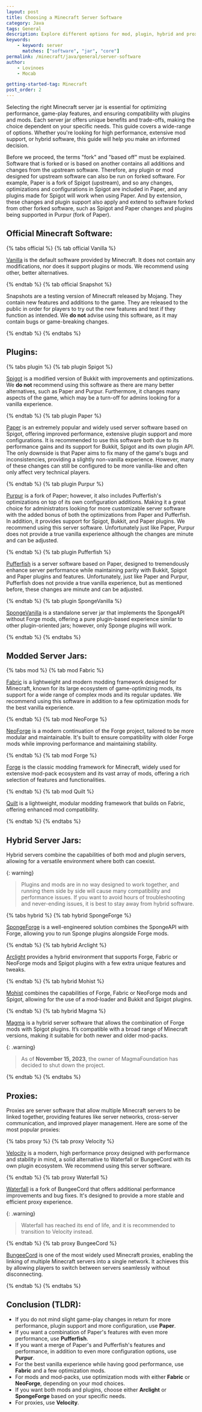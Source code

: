 ```yaml
---
layout: post
title: Choosing a Minecraft Server Software
category: Java
tags: General
description: Explore different options for mod, plugin, hybrid and proxy server software to find the best fit for your setup.
keywords:
    - keyword: server
      matches: ["software", "jar", "core"]
permalink: /minecraft/java/general/server-software
author:
    - Lovinoes
    - Mocab

getting-started-tag: Minecraft
post_order: 2
---
```


Selecting the right Minecraft server jar is essential for optimizing performance, game-play features, and ensuring compatibility with plugins and mods. Each server jar offers unique benefits and trade-offs, making the choice dependent on your specific needs. This guide covers a wide-range of options. Whether you're looking for high performance, extensive mod support, or hybrid software, this guide will help you make an informed decision.

Before we proceed, the terms "fork" and "based off" must be explained. Software that is forked or is based on another contains all additions and changes from the upstream software. Therefore, any plugin or mod designed for upstream software can also be run on forked software. For example, Paper is a fork of Spigot (upstream), and so any changes, optimizations and configurations in Spigot are included in Paper, and any plugins made for Spigot will work when using Paper. And by extension, these changes and plugin support also apply and extend to software forked from other forked software, such as Spigot and Paper changes and plugins being supported in Purpur (fork of Paper).

## Official Minecraft Software:

{% tabs official %}
{% tab official Vanilla %}

[Vanilla](https://www.minecraft.net/en-us/download/server) is the default software provided by Minecraft. It does not contain any modifications, nor does it support plugins or mods. We recommend using other, better alternatives.

{% endtab %}
{% tab official Snapshot %}

Snapshots are a testing version of Minecraft released by Mojang. They contain new features and additions to the game. They are released to the public in order for players to try out the new features and test if they function as intended. We **do not** advise using this software, as it may contain bugs or game-breaking changes.

{% endtab %}
{% endtabs %}

## Plugins:

{% tabs plugin %}
{% tab plugin Spigot %}

[Spigot](https://www.spigotmc.org/) is a modified version of Bukkit with improvements and optimizations. We **do not** recommend using this software as there are many better alternatives, such as Paper and Purpur. Furthermore, it changes many aspects of the game, which may be a turn-off for admins looking for a vanilla experience.

{% endtab %}
{% tab plugin Paper <i class="recommended"></i> %}

[Paper](https://papermc.io/) is an extremely popular and widely used server software based on Spigot, offering improved performance, extensive plugin support and more configurations. It is recommended to use this software both due to its performance gains and its support for Bukkit, Spigot and its own plugin API. The only downside is that Paper aims to fix many of the game's bugs and inconsistencies, providing a slightly non-vanilla experience. However, many of these changes can still be configured to be more vanilla-like and often only affect very technical players.

{% endtab %}
{% tab plugin Purpur <i class="recommended"></i> %}

[Purpur](https://purpurmc.org/) is a fork of Paper; however, it also includes Pufferfish's optimizations on top of its own configuration additions. Making it a great choice for administrators looking for more customizable server software with the added bonus of both the optimizations from Paper and Pufferfish. In addition, it provides support for Spigot, Bukkit, and Paper plugins. We recommend using this server software. Unfortunately just like Paper, Purpur does not provide a true vanilla experience although the changes are minute and can be adjusted.

{% endtab %}
{% tab plugin Pufferfish <i class="recommended"></i> %}

[Pufferfish](https://github.com/pufferfish-gg/Pufferfish) is a server software based on Paper, designed to tremendously enhance server performance while maintaining parity with Bukkit, Spigot and Paper plugins and features. Unfortunately, just like Paper and Purpur, Pufferfish does not provide a true vanilla experience, but as mentioned before, these changes are minute and can be adjusted.

{% endtab %}
{% tab plugin SpongeVanilla %}

[SpongeVanilla](https://spongepowered.org/) is a standalone server jar that implements the SpongeAPI without Forge mods, offering a pure plugin-based experience similar to other plugin-oriented jars; however, only Sponge plugins will work.

{% endtab %}
{% endtabs %}

## Modded Server Jars:

{% tabs mod %}
{% tab mod Fabric <i class="recommended"></i> %}

[Fabric](https://fabricmc.net/) is a lightweight and modern modding framework designed for Minecraft, known for its large ecosystem of game-optimizing mods, its support for a wide range of complex mods and its regular updates. We recommend using this software in addition to a few optimization mods for the best vanilla experience.

{% endtab %}
{% tab mod NeoForge <i class="recommended"></i> %}

[NeoForge](https://neoforged.net/) is a modern continuation of the Forge project, tailored to be more modular and maintainable. It's built to ensure compatibility with older Forge mods while improving performance and maintaining stability.

{% endtab %}
{% tab mod Forge %}

[Forge](https://files.minecraftforge.net/) is the classic modding framework for Minecraft, widely used for extensive mod-pack ecosystem and its vast array of mods, offering a rich selection of features and functionalities.

{% endtab %}
{% tab mod Quilt %}

[Quilt](https://quiltmc.org/en/) is a lightweight, modular modding framework that builds on Fabric, offering enhanced mod compatibility.

{% endtab %}
{% endtabs %}

## Hybrid Server Jars:

Hybrid servers combine the capabilities of both mod and plugin servers, allowing for a versatile environment where both can coexist.

{: warning}

> Plugins and mods are in no way designed to work together, and running them side by side will cause many compatibility and performance issues. If you want to avoid hours of troubleshooting and never-ending issues, it is best to stay away from hybrid software.

{% tabs hybrid %}
{% tab hybrid SpongeForge %}

[SpongeForge](https://spongepowered.org/) is a well-engineered solution combines the SpongeAPI with Forge, allowing you to run Sponge plugins alongside Forge mods.

{% endtab %}
{% tab hybrid Arclight %}

[Arclight](https://github.com/IzzelAliz/Arclight) provides a hybrid environment that supports Forge, Fabric or NeoForge mods and Spigot plugins with a few extra unique features and tweaks.

{% endtab %}
{% tab hybrid Mohist %}

[Mohist](https://mohistmc.com/) combines the capabilities of Forge, Fabric or NeoForge mods and Spigot, allowing for the use of a mod-loader and Bukkit and Spigot plugins.

{% endtab %}
{% tab hybrid Magma %}

[Magma](https://github.com/magmafoundation/Magma) is a hybrid server software that allows the combination of Forge mods with Spigot plugins. It’s compatible with a broad range of Minecraft versions, making it suitable for both newer and older mod-packs.

{: .warning}

> As of **November 15, 2023**, the owner of MagmaFoundation has decided to shut down the project.

{% endtab %}
{% endtabs %}

## Proxies:

Proxies are server software that allow multiple Minecraft servers to be linked together, providing features like server networks, cross-server communication, and improved player management. Here are some of the most popular proxies:

{% tabs proxy %}
{% tab proxy Velocity <i class="recommended"></i> %}

[Velocity](https://papermc.io/software/velocity) is a modern, high performance proxy designed with performance and stability in mind, a solid alternative to Waterfall or BungeeCord with its own plugin ecosystem. We recommend using this server software.

{% endtab %}
{% tab proxy Waterfall %}

[Waterfall](https://github.com/PaperMC/Waterfall) is a fork of BungeeCord that offers additional performance improvements and bug fixes. It's designed to provide a more stable and efficient proxy experience.

{: .warning}

> Waterfall has reached its end of life, and it is recommended to transition to Velocity instead.

{% endtab %}
{% tab proxy BungeeCord %}

[BungeeCord](https://www.spigotmc.org/wiki/bungeecord/) is one of the most widely used Minecraft proxies, enabling the linking of multiple Minecraft servers into a single network. It achieves this by allowing players to switch between servers seamlessly without disconnecting.

{% endtab %}
{% endtabs %}

## Conclusion (TLDR):

-   If you do not mind slight game-play changes in return for more performance, plugin support and more configuration, use **Paper**.
-   If you want a combination of Paper's features with even more performance, use **Pufferfish**.
-   If you want a merge of Paper's and Pufferfish's features and performance, in addition to even more configuration options, use **Purpur**.
-   For the best vanilla experience while having good performance, use **Fabric** and a few optimization mods.
-   For mods and mod-packs, use optimization mods with either **Fabric** or **NeoForge**, depending on your mod choices.
-   If you want both mods and plugins, choose either **Arclight** or **SpongeForge** based on your specific needs.
-   For proxies, use **Velocity**.

